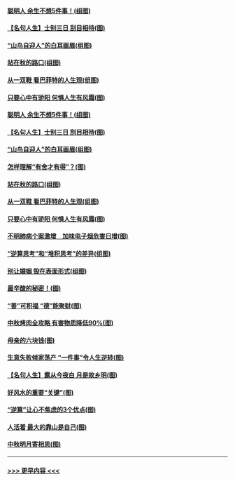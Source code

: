 #### [聪明人 余生不想5件事！(组图)](../pages/p8/907364.md?t=09151700) 
#### [【名句人生】士别三日 刮目相待(图)](../pages/p8/906988.md?t=09151700) 
#### [“山鸟自迎人”的白耳画眉(组图)](../pages/p8/907332.md?t=09151700) 
#### [站在秋的路口(组图)](../pages/p8/906914.md?t=09151700) 
#### [从一双鞋 看巴菲特的人生观(组图)](../pages/p8/907311.md?t=09151700) 
#### [只要心中有骄阳 何惧人生有风霜(图)](../pages/p8/907320.md?t=09151700) 
#### [聪明人 余生不想5件事！(组图)](../pages/p8/907364.md?t=09151700) 
#### [【名句人生】士别三日 刮目相待(图)](../pages/p8/906988.md?t=09151700) 
#### [“山鸟自迎人”的白耳画眉(组图)](../pages/p8/907332.md?t=09151700) 
#### [怎样理解“有舍才有得”？(图)](../pages/p8/906872.md?t=09151700) 
#### [站在秋的路口(组图)](../pages/p8/906914.md?t=09151700) 
#### [从一双鞋 看巴菲特的人生观(组图)](../pages/p8/907311.md?t=09151700) 
#### [只要心中有骄阳 何惧人生有风霜(图)](../pages/p8/907320.md?t=09151700) 
#### [不明肺病个案激增　加味电子烟危害日增(图)](../pages/p8/907307.md?t=09151700) 
#### [“逆算思考”和“堆积思考”的差异(组图)](../pages/p8/907229.md?t=09151700) 
#### [别让婚姻 毁在表面形式(组图)](../pages/p8/907118.md?t=09151700) 
#### [最辛酸的秘密！(图)](../pages/p8/906327.md?t=09151700) 
#### [“善”可积福 “德”能聚财(图)](../pages/p8/906906.md?t=09151700) 
#### [中秋烤肉全攻略 有害物质降低90%(图)](../pages/p8/907227.md?t=09151700) 
#### [母亲的六块钱(图)](../pages/p8/907107.md?t=09151700) 
#### [生意失败倾家荡产 “一件事”令人生逆转(图)](../pages/p8/907101.md?t=09151700) 
#### [【名句人生】露从今夜白 月是故乡明(图)](../pages/p8/906558.md?t=09151700) 
#### [好风水的重要“关键”(图)](../pages/p8/907087.md?t=09151700) 
#### [“逆算”让心不焦虑的3个优点(图)](../pages/p8/907070.md?t=09151700) 
#### [人活着 最大的靠山是自己(图)](../pages/p8/906329.md?t=09151700) 
#### [中秋明月寄相思(图)](../pages/p8/906932.md?t=09151700) 

----
#### [ >>> 更早内容 <<< ](../indexes/p8-earlier.md)
